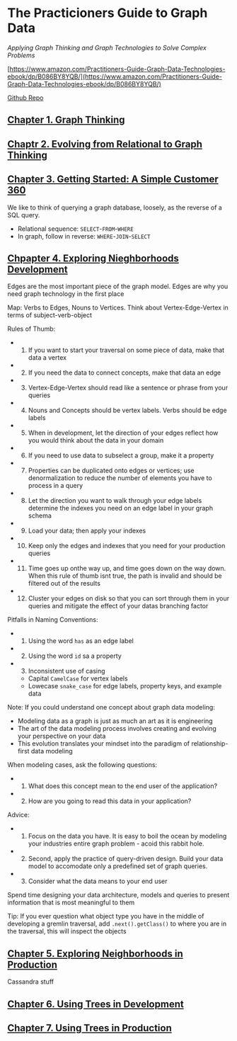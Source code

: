 # The Practicioners Guide to Graph Data

*Applying Graph Thinking and Graph Technologies to Solve Complex Problems*

[https://www.amazon.com/Practitioners-Guide-Graph-Data-Technologies-ebook/dp/B086BY8YQB/](https://www.amazon.com/Practitioners-Guide-Graph-Data-Technologies-ebook/dp/B086BY8YQB/)

[Github Repo](https://github.com/datastax/graph-book)

## [Chapter 1. Graph Thinking](./1_GRAPH_THINKING.md)

## [Chaptr 2. Evolving from Relational to Graph Thinking](./2_REL_TO_GRAPH.md)

## [Chapter 3. Getting Started: A Simple Customer 360](./3_GETTING_STARTED.md)

We like to think of querying a graph database, loosely, as the reverse of a SQL query.

- Relational sequence: `SELECT`-`FROM`-`WHERE`
- In graph, follow in reverse: `WHERE`-`JOIN`-`SELECT`

## [Chpapter 4. Exploring Nieghborhoods Development](./4_NEIGHBORHOODS.md)

Edges are the most important piece of the graph model. Edges are why you need graph technology in the first place

Map: Verbs to Edges, Nouns to Vertices. Think about Vertex-Edge-Vertex in terms of subject-verb-object

Rules of Thumb:

- 1. If you want to start your traversal on some piece of data, make that data a vertex
- 2. If you need the data to connect concepts, make that data an edge
- 3. Vertex-Edge-Vertex should read like a sentence or phrase from your queries
- 4. Nouns and Concepts should be vertex labels. Verbs should be edge labels
- 5. When in development, let the direction of your edges reflect how you would think about the data in your domain
- 6. If you need to use data to subselect a group, make it a property
- 7. Properties can be duplicated onto edges or vertices; use denormalization to reduce the number of elements you have to process in a query
- 8. Let the direction you want to walk through your edge labels determine the indexes you need on an edge label in your graph schema
- 9. Load your data; then apply your indexes
- 10. Keep only the edges and indexes that you need for your production queries
- 11. Time goes up onthe way up, and time goes down on the way down. When this rule of thumb isnt true, the path is invalid and should be filtered out of the results
- 12. Cluster your edges on disk so that you can sort through them in your queries and mitigate the effect of your datas branching factor

Pitfalls in Naming Conventions:

- 1. Using the word `has` as an edge label
- 2. Using the word `id` sa a property
- 3. Inconsistent use of casing
  - Capital `CamelCase` for vertex labels
  - Lowecase `snake_case` for edge labels, property keys, and example data

Note: If you could understand one concept about graph data modeling:

- Modeling data as a graph is just as much an art as it is engineering
- The art of the data modeling process involves creating and evolving your perspective on your data
- This evolution translates your mindset into the paradigm of relationship-first data modeling

When modeling cases, ask the following questions:

- 1. What does this concept mean to the end user of the application?
- 2. How are you going to read this data in your application?

Advice:

- 1. Focus on the data you have. It is easy to boil the ocean by modeling your industries entire graph problem - acoid this rabbit hole.
- 2. Second, apply the practice of query-driven design. Build your data model to accomodate only a predefined set of graph queries.
- 3. Consider what the data means to your end user

Spend time designing your data architecture, models and queries to present information that is most meaningful to them

Tip: If you ever question what object type you have in the middle of developing a gremlin traversal, add `.next().getClass()` to where you are in the traversal, this will inspect the objects

## [Chapter 5. Exploring Neighborhoods in Production](./5_NBHOODS_IN_PRODUCTION.md)

Cassandra stuff

## [Chapter 6. Using Trees in Development](./6_TREES.md)

## [Chapter 7. Using Trees in Production](./7_TREES_PRODUCTION.md)
